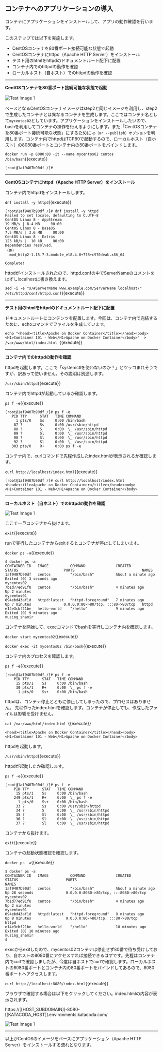## コンテナへのアプリケーションの導入

コンテナにアプリケーションをインストールして、アプリの動作確認を行います。

このステップでは以下を実施します。

- CentOSコンテナを80番ポート接続可能な状態で起動
- CentOSコンテナにhttpd（Apache HTTP Server）をインストール
- テスト用のhtmlをhttpdのドキュメントルート配下に配置
- コンテナ内でのhttpdの動作を確認
- ローカルホスト（自ホスト）でのhttpdの動作を確認

---
**CentOSコンテナを80番ポート接続可能な状態で起動**

![Test Image 1](https://raw.githubusercontent.com/mayumi00/katacoda-scenarios/main/container101/images/image3-1.png)　

ベースとなるCentOSコンテナイメージはstep2と同じイメージを利用し、step2で生成したコンテナとは異なるコンテナを生成します。ここではコンテナ名として`mycentos02`としています。アプリケーションをインストールしたいので、bashを利用してコンテナの操作を行えるようにします。また「CentOSコンテナを80番ポート接続可能な状態」にするために`-p（or --publish）オプション`を利用します。コンテナ内でhttpdはTCP80で起動するので、ローカルホスト（自ホスト）の8080番ポートとコンテナ内の80番ポートをバインドします。

`docker run -p 8080:80 -it --name mycentos02 centos /bin/bash`{{execute}}

```text
[root@1af9407b90df /]#
```

---
**CentOSコンテナにhttpd（Apache HTTP Server）をインストール**

コンテナ内でhttpdをインストールします。

`dnf install -y httpd`{{execute}}

```text
[root@1af9407b90df /]# dnf install -y httpd
Failed to set locale, defaulting to C.UTF-8
CentOS Linux 8 - AppStream                                                                19 MB/s | 8.4 MB     00:00    
CentOS Linux 8 - BaseOS                                                                  7.5 MB/s | 3.6 MB     00:00    
CentOS Linux 8 - Extras                                                                  123 kB/s |  10 kB     00:00    
Dependencies resolved.
（略）                                                                                            
  mod_http2-1.15.7-3.module_el8.4.0+778+c970deab.x86_64                                                                  

Complete!
```

httpdがインストールされたので、httpd.confの中でServerNameのコメントをはずしlocalhostに書き換えます。

`sed -i -e "s/#ServerName www.example.com/ServerName localhost/" /etc/httpd/conf/httpd.conf`{{execute}}

---
**テスト用のhtmlをhttpdのドキュメントルート配下に配置**
 
ドキュメントルートにコンテンツを配置します。今回は、コンテナ内で完結するために、echoコマンドでファイルを生成しています。

`echo "<head><title>Apache on Docker Container</title></head><body><H1>Container 101 - Web</H1>Apache on Docker Container</body>"  > /var/www/html/index.html `{{execute}}

---
**コンテナ内でのhttpdの動作を確認**

httpdを起動します。ここで「systemctlを使わないのか？」とツッコまれそうですが、訳あって使いません。その説明は別途します。

`/usr/sbin/httpd`{{execute}}

コンテナ内でhttpdが起動しているか確認します。

 `ps f -e`{{execute}}
 
 ```text
[root@1af9407b90df /]# ps f -e
    PID TTY      STAT   TIME COMMAND
      1 pts/0    Ss     0:00 /bin/bash
     87 ?        Ss     0:00 /usr/sbin/httpd
     88 ?        S      0:00  \_ /usr/sbin/httpd
     89 ?        Sl     0:00  \_ /usr/sbin/httpd
     90 ?        Sl     0:00  \_ /usr/sbin/httpd
     92 ?        Sl     0:00  \_ /usr/sbin/httpd
    303 pts/0    R+     0:00 ps f -e
 ```

コンテナ内で、curlコマンドで先程作成したindex.htmlが表示されるか確認します。
 
 `curl http://localhost/index.html`{{execute}}

```text
[root@1af9407b90df /]# curl http://localhost/index.html
<head><title>Apache on Docker Container</title></head><body><H1>Container 101 - Web</H1>Apache on Docker Container</body>
 ```

---
**ローカルホスト（自ホスト）でのhttpdの動作を確認**

![Test Image 1](https://raw.githubusercontent.com/mayumi00/katacoda-scenarios/main/container101/images/image3-2.png)

ここで一旦コンテナから抜けます。

 `exit`{{execute}}

runで実行したコンテナからexitするとコンテナが停止してしまいます。

`docker ps -a`{{execute}}

```text
$ docker ps -a
CONTAINER ID   IMAGE          COMMAND              CREATED              STATUS                     PORTS                               NAMES
1af9407b90df   centos         "/bin/bash"          About a minute ago   Exited (0) 3 seconds ago                                       mycentos02
7b1d77ed91f8   centos         "/bin/bash"          4 minutes ago        Up 2 minutes                                                   mycentos01
694ebd43af1d   httpd:latest   "httpd-foreground"   7 minutes ago        Up 7 minutes               0.0.0.0:80->80/tcp, :::80->80/tcp   httpd
e14e3cbf21be   hello-world    "/hello"             9 minutes ago        Exited (0) 9 minutes ago                                       musing_shamir
```
コンテナを開始して、execコマンドでbashを実行しコンテナ内を確認します。

`docker start mycentos02`{{execute}}

`docker exec -it mycentos02 /bin/bash`{{execute}}

コンテナ内のプロセスを確認します。

`ps f -e`{{execute}}
 
```text
[root@1af9407b90df /]# ps f -e
    PID TTY      STAT   TIME COMMAND
     15 pts/1    Ss     0:00 /bin/bash
     30 pts/1    R+     0:00  \_ ps f -e
      1 pts/0    Ss+    0:00 /bin/bash
 ```

httpdは、コンテナ停止とともに停止してしまったので、プロセスはありません。 先程作ったindex.htmlを確認します。コンテナが停止しても、作成したファイルは影響を受けません。
 
 `cat /var/www/html/index.html `{{execute}}
 
 ```text
<head><title>Apache on Docker Container</title></head><body><H1>Container 101 - Web</H1>Apache on Docker Container</body>
 ```
httpdを起動します。

`/usr/sbin/httpd`{{execute}}

httpdが起動したか確認します。

`ps f -e`{{execute}}
 
```text
[root@1af9407b90df /]# ps f -e
    PID TTY      STAT   TIME COMMAND
     15 pts/1    Ss     0:00 /bin/bash
    249 pts/1    R+     0:00  \_ ps f -e
      1 pts/0    Ss+    0:00 /bin/bash
     33 ?        Ss     0:00 /usr/sbin/httpd
     34 ?        S      0:00  \_ /usr/sbin/httpd
     35 ?        Sl     0:00  \_ /usr/sbin/httpd
     36 ?        Sl     0:00  \_ /usr/sbin/httpd
     37 ?        Sl     0:00  \_ /usr/sbin/httpd
```
  
コンテナから抜けます。

`exit`{{execute}}

コンテナの起動状態確認を確認します。

`docker ps -a`{{execute}}

```text
$ docker ps -a
CONTAINER ID   IMAGE          COMMAND              CREATED              STATUS                      PORTS                                   NAMES
1af9407b90df   centos         "/bin/bash"          About a minute ago   Up 28 seconds               0.0.0.0:8080->80/tcp, :::8080->80/tcp   mycentos02
7b1d77ed91f8   centos         "/bin/bash"          4 minutes ago        Up 2 minutes                                                        mycentos01
694ebd43af1d   httpd:latest   "httpd-foreground"   8 minutes ago        Up 8 minutes                0.0.0.0:80->80/tcp, :::80->80/tcp       httpd
e14e3cbf21be   hello-world    "/hello"             10 minutes ago       Exited (0) 10 minutes ago                                           musing_shamir
$
```
execからexitしたので、mycentos02コンテナは停止せず80番で待ち受けしており、自ホストの8080番にアクセスすれば接続できるはずです。先程はコンテナ内でcurlで確認しましたが、今度は自ホストでcurlで確認します。ローカルホストの8080番ポートとコンテナ内の80番ポートをバインドしてあるので、8080番ポートへアクセスします。

`curl http://localhost:8080/index.html`{{execute}}

ブラウザで確認する場合は以下をクリックしてください。index.htmlの内容が表示されます。
 
https://[[HOST_SUBDOMAIN]]-8080-[[KATACODA_HOST]].environments.katacoda.com/

 ![Test Image 1](https://raw.githubusercontent.com/mayumi00/katacoda-scenarios/main/container101/images/image101web2.png)
 
---

以上がCentOSのイメージをベースにアプリケーション（Apache HTTP Server）をインストールする流れとなります。


